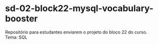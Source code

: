 # sd-02-block22-mysql-vocabulary-booster
Repositório para estudantes enviarem o projeto do bloco 22 do curso. Tema: SQL
